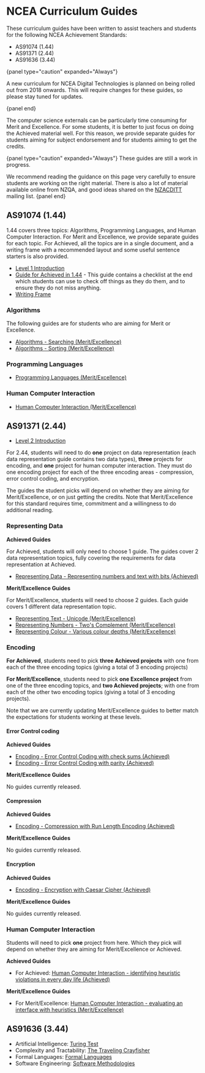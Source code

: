 # NCEA Curriculum Guides

These curriculum guides have been written to assist teachers and students
for the following NCEA Achievement Standards:
- AS91074 (1.44)
- AS91371 (2.44)
- AS91636 (3.44)

{panel type="caution" expanded="Always"}

A new curriculum for NCEA Digital Technologies is planned on being rolled out from 2018 onwards.
This will require changes for these guides, so please stay tuned for updates.

{panel end}

The computer science externals can be particularly time consuming for Merit and Excellence.
For some students, it is better to just focus on doing the Achieved material well.
For this reason, we provide separate guides for students aiming for subject endorsement and for students aiming to get the credits.

{panel type="caution" expanded="Always"}
These guides are still a work in progress.

We recommend reading the guidance on this page very carefully to ensure students are working on the right material.
There is also a lot of material available online from NZQA, and good ideas shared on the [NZACDITT](http://nzacditt.org.nz/) mailing list.
{panel end}

## AS91074 (1.44)

1.44 covers three topics: Algorithms, Programming Languages, and Human Computer Interaction. For Merit and Excellence, we provide separate guides for each topic. For Achieved, all the topics are in a single document, and a writing frame with a recommended layout and some useful sentence starters is also provided.

- [Level 1 Introduction](curriculum-guides/ncea/assessment-guide-level-1-introduction.html)
- [Guide for Achieved in 1.44](files/Achievement-project-for-AS91074.pdf) - This guide contains a checklist at the end which students can use to check off things as they do them, and to ensure they do not miss anything.
- [Writing Frame](files/Writing-Frame-for-AS91074-Achieved.pdf)

### Algorithms

The following guides are for students who are aiming for Merit or Excellence.

- [Algorithms - Searching (Merit/Excellence)](curriculum-guides/ncea/assessment-guide-level-1-searching-algorithms.html)
- [Algorithms - Sorting (Merit/Excellence)](curriculum-guides/ncea/assessment-guide-level-1-sorting-algorithms.html)

### Programming Languages

- [Programming Languages (Merit/Excellence)](curriculum-guides/ncea/assessment-guide-level-1-programming-languages.html)

### Human Computer Interaction

- [Human Computer Interaction (Merit/Excellence)](curriculum-guides/ncea/assessment-guide-level-1-human-computer-interaction.html)

## AS91371 (2.44)

- [Level 2 Introduction](curriculum-guides/ncea/assessment-guide-level-2-introduction.html)

For 2.44, students will need to do **one** project on data representation (each data representation guide contains two data types), **three** projects for encoding, and **one** project for human computer interaction. They must do one encoding project for each of the three encoding areas - compression, error control coding, and encryption.

The guides the student picks will depend on whether they are aiming for Merit/Excellence, or on just getting the credits.
Note that Merit/Excellence for this standard requires time, commitment and a willingness to do additional reading.

### Representing Data

**Achieved Guides**

For Achieved, students will only need to choose 1 guide. The guides cover 2 data representation topics, fully covering the requirements for data representation at Achieved.

- [Representing Data - Representing numbers and text with bits (Achieved)](curriculum-guides/ncea/assessment-guide-level-2-achieved-representing-data.html)

**Merit/Excellence Guides**

For Merit/Excellence, students will need to choose 2 guides. Each guide covers 1 different data representation topic.

- [Representing Text - Unicode (Merit/Excellence)](curriculum-guides/ncea/assessment-guide-level-2-excellence-data-representation-text.html)
- [Representing Numbers - Two's Complement (Merit/Excellence)](curriculum-guides/ncea/assessment-guide-level-2-excellence-data-representation-numbers.html)
- [Representing Colour - Various colour depths (Merit/Excellence)](curriculum-guides/ncea/assessment-guide-level-2-excellence-data-representation-colour.html)

### Encoding

**For Achieved**, students need to pick **three Achieved projects** with one from each of the three encoding topics (giving a total of 3 encoding projects)

**For Merit/Excellence**, students need to pick **one Excellence project** from one of the three encoding topics, and **two Achieved projects**; with one from each of the other two encoding topics (giving a total of 3 encoding projects).

Note that we are currently updating Merit/Excellence guides to better match the expectations for students working at these levels.

#### Error Control coding

**Achieved Guides**

- [Encoding - Error Control Coding with check sums (Achieved)](curriculum-guides/ncea/assessment-guide-level-2-achieved-error-control-check-sums.html)
- [Encoding - Error Control Coding with parity (Achieved)](curriculum-guides/ncea/assessment-guide-level-2-achieved-error-control-parity.html)

**Merit/Excellence Guides**

No guides currently released.

#### Compression

**Achieved Guides**

- [Encoding - Compression with Run Length Encoding (Achieved) ](curriculum-guides/ncea/assessment-guide-level-2-achieved-compression-run-length-encoding.html)

**Merit/Excellence Guides**

No guides currently released.

#### Encryption

**Achieved Guides**

- [Encoding - Encryption with Caesar Cipher (Achieved)](curriculum-guides/ncea/assessment-guide-level-2-achieved-encryption-caesar-cipher.html)

**Merit/Excellence Guides**

No guides currently released.

### Human Computer Interaction

Students will need to pick **one** project from here. Which they pick will depend on whether they are aiming for Merit/Excellence or Achieved.

**Achieved Guides**

- For Achieved: [Human Computer Interaction - identifying heuristic violations in every day life (Achieved)](curriculum-guides/ncea/assessment-guide-level-2-achieved-human-computer-interaction.html)

**Merit/Excellence Guides**

- For Merit/Excellence: [Human Computer Interaction - evaluating an interface with heuristics (Merit/Excellence) ](curriculum-guides/ncea/assessment-guide-level-2-full-human-computer-interaction.html)

## AS91636 (3.44)

- Artificial Intelligence: [Turing Test](files/3.44-Artificial-Intelligence-Turing-Test-Assessment-Guide.pdf)
- Complexity and Tractability: [The Traveling Crayfisher](curriculum-guides/ncea/assessment-guide-level-3-complexity-tractability-TSP.html)
- Formal Languages: [Formal Languages](curriculum-guides/ncea/assessment-guide-level-3-formal-languages-FSA-RE.html)
- Software Engineering: [Software Methodologies](curriculum-guides/ncea/assessment-guide-level-3-software-engineering-methodologies.html)
